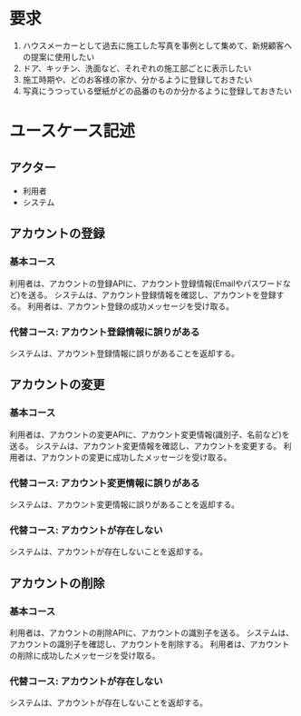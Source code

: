 # 要求

1. ハウスメーカーとして過去に施工した写真を事例として集めて、新規顧客への提案に使用したい
2. ドア、キッチン、洗面など、それぞれの施工部ごとに表示したい
3. 施工時期や、どのお客様の家か、分かるように登録しておきたい
4. 写真にうつっている壁紙がどの品番のものか分かるように登録しておきたい

# ユースケース記述

## アクター

- 利用者
- システム

## アカウントの登録

### 基本コース
利用者は、アカウントの登録APIに、アカウント登録情報(Emailやパスワードなど)を送る。
システムは、アカウント登録情報を確認し、アカウントを登録する。
利用者は、アカウント登録の成功メッセージを受け取る。

### 代替コース: アカウント登録情報に誤りがある
システムは、アカウント登録情報に誤りがあることを返却する。

## アカウントの変更

### 基本コース
利用者は、アカウントの変更APIに、アカウント変更情報(識別子、名前など)を送る。
システムは、アカウント変更情報を確認し、アカウントを変更する。
利用者は、アカウントの変更に成功したメッセージを受け取る。

### 代替コース: アカウント変更情報に誤りがある
システムは、アカウント変更情報に誤りがあることを返却する。

### 代替コース: アカウントが存在しない
システムは、アカウントが存在しないことを返却する。

## アカウントの削除
### 基本コース
利用者は、アカウントの削除APIに、アカウントの識別子を送る。
システムは、アカウントの識別子を確認し、アカウントを削除する。
利用者は、アカウントの削除に成功したメッセージを受け取る。

### 代替コース: アカウントが存在しない
システムは、アカウントが存在しないことを返却する。


